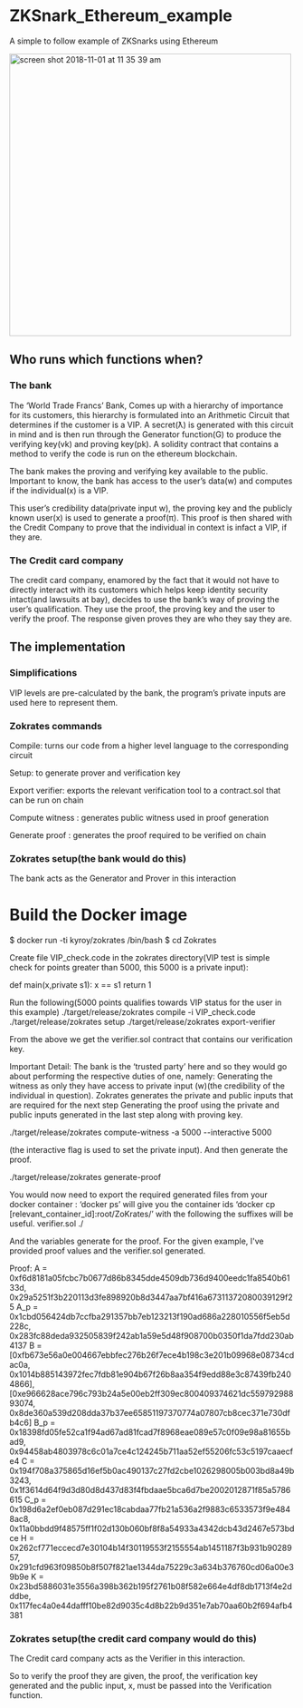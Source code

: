 # ZKSnark_Ethereum_example
A simple to follow example of ZKSnarks using Ethereum 


<img width="498" alt="screen shot 2018-11-01 at 11 35 39 am" src="https://user-images.githubusercontent.com/5532672/47865474-4f65bd00-ddca-11e8-87d7-07019279b347.png">

## Who runs which functions when?

### The bank
The ‘World Trade Francs’ Bank, Comes up with a hierarchy of importance for its customers, this hierarchy is formulated into an Arithmetic Circuit that determines if the customer is a VIP. A secret(ƛ) is generated with this circuit in mind and is then run through the Generator function(G) to produce the verifying key(vk) and proving key(pk). A solidity contract that contains a method to verify the code is run on the ethereum blockchain. 

The bank makes the proving and verifying key available to the public. Important to know, the bank has access to the user’s data(w) and computes if the individual(x) is a VIP.

This user’s credibility data(private input w), the proving key and the publicly known user(x) is used to generate a proof(π). This proof is then shared with the Credit Company to prove that the individual in context is infact a VIP, if they are. 


### The Credit card company
The credit card company, enamored by the fact that it would not have to directly interact with its customers which helps keep identity security intact(and lawsuits at bay), decides to use the bank’s way of proving the user’s qualification. They use the proof, the proving key and the user to verify the proof. The response given proves they are who they say they are. 


## The implementation
 
### Simplifications 
VIP levels are pre-calculated by the bank, the program’s private inputs are used here to represent them.


### Zokrates commands
Compile: turns our code from a higher level language to the corresponding circuit

Setup: to generate prover and verification key

Export verifier: exports the relevant verification tool to a contract.sol that can be run on chain

Compute witness : generates public witness used in proof generation

Generate proof : generates the proof required to be verified on chain

### Zokrates setup(the bank would do this)

The bank acts as the Generator and Prover in this interaction

# Build the Docker image
$ docker run -ti kyroy/zokrates /bin/bash
$ cd Zokrates

Create file VIP_check.code in the zokrates directory(VIP test is simple check for points greater than 5000, this 5000 is a private input):

def main(x,private s1):
    x == s1
    return 1

Run the following(5000 points qualifies towards VIP status for the user in this example)
./target/release/zokrates compile -i VIP_check.code
./target/release/zokrates setup
./target/release/zokrates export-verifier

From the above we get the verifier.sol contract that contains our verification key. 

Important Detail: The bank is the ‘trusted party’ here and so they would go about performing the respective duties of one, namely: 
Generating the witness as only they have access to private input (w)(the credibility of the individual in question). Zokrates generates the private and public inputs that are required for the next step
Generating the proof using the private and public inputs generated in the last step along with proving key.

./target/release/zokrates compute-witness -a 5000 --interactive 5000

(the interactive flag is used to set the private input). And then generate the proof.

./target/release/zokrates generate-proof

You would now need to export the required generated files from your docker container :
‘docker ps’ will give you the container ids 
‘docker cp [relevant_container_id]:root/ZoKrates/’ with the following the suffixes will be useful.
verifier.sol  ./

And the variables generate for the proof. For the given example, I've provided proof values and the verifier.sol generated.

Proof:
A = 0xf6d8181a05fcbc7b0677d86b8345dde4509db736d9400eedc1fa8540b6133d, 0x29a5251f3b220113d3fe898920b8d3447aa7bf416a67311372080039129f25
A_p = 0x1cbd056424db7ccfba291357bb7eb123213f190ad686a228010556f5eb5d228c, 0x283fc88deda932505839f242ab1a59e5d48f908700b0350f1da7fdd230ab4137
B = [0xfb673e56a0e004667ebbfec276b26f7ece4b198c3e201b09968e08734cdac0a, 0x1014b885143972fec7fdb81e904b67f26b8aa354f9edd88e3c87439fb2404866], [0xe966628ace796c793b24a5e00eb2ff309ec800409374621dc55979298893074, 0x8de360a539d208dda37b37ee65851197370774a07807cb8cec371e730dfb4c6]
B_p = 0x18398fd05fe52ca1f94ad67ad81fcad7f8968eae089e57c0f09e98a81655bad9, 0x94458ab4803978c6c01a7ce4c124245b711aa52ef55206fc53c5197caaecfe4
C = 0x194f708a375865d16ef5b0ac490137c27fd2cbe1026298005b003bd8a49b3243, 0x1f3614d64f9d3d80d8d437d83f4fbdaae5bca6d7be2002012871f85a5786615
C_p = 0x198d6a2ef0eb087d291ec18cabdaa77fb21a536a2f9883c6533573f9e4848ac8, 0x11a0bbdd9f48575ff1f02d130b060bf8f8a54933a4342dcb43d2467e573bdce
H = 0x262cf771eccecd7e30104b14f30119553f2155554ab1451187f3b931b9028957, 0x291cfd963f09850b8f507f821ae1344da75229c3a634b376760cd06a00e39b9e
K = 0x23bd5886031e3556a398b362b195f2761b08f582e664e4df8db1713f4e2dddbe, 0x117fec4a0e44dafff10be82d9035c4d8b22b9d351e7ab70aa60b2f694afb4381


### Zokrates setup(the credit card company would do this)

The Credit card company acts as the Verifier in this interaction. 

So to verify the proof they are given, the proof, the verification key generated and the public input, x, must be passed into the Verification function. 






